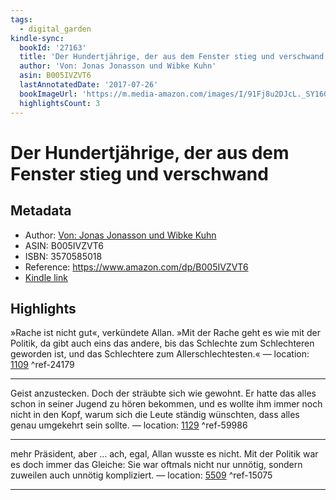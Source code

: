 ```yaml
---
tags:
  - digital_garden
kindle-sync:
  bookId: '27163'
  title: 'Der Hundertjährige, der aus dem Fenster stieg und verschwand: Roman'
  author: 'Von: Jonas Jonasson und Wibke Kuhn'
  asin: B005IVZVT6
  lastAnnotatedDate: '2017-07-26'
  bookImageUrl: 'https://m.media-amazon.com/images/I/91Fj8u2DJcL._SY160.jpg'
  highlightsCount: 3
---
```

# Der Hundertjährige, der aus dem Fenster stieg und verschwand
## Metadata
* Author: [Von: Jonas Jonasson und Wibke Kuhn](https://www.amazon.com/-/de/Jonas-Jonasson/e/B004N4F3O2/ref=dp_byline_cont_ebooks_1)
* ASIN: B005IVZVT6
* ISBN: 3570585018
* Reference: https://www.amazon.com/dp/B005IVZVT6
* [Kindle link](kindle://book?action=open&asin=B005IVZVT6)

## Highlights
»Rache ist nicht gut«, verkündete Allan. »Mit der Rache geht es wie mit der Politik, da gibt auch eins das andere, bis das Schlechte zum Schlechteren geworden ist, und das Schlechtere zum Allerschlechtesten.« — location: [1109](kindle://book?action=open&asin=B005IVZVT6&location=1109) ^ref-24179

---
Geist anzustecken. Doch der sträubte sich wie gewohnt. Er hatte das alles schon in seiner Jugend zu hören bekommen, und es wollte ihm immer noch nicht in den Kopf, warum sich die Leute ständig wünschten, dass alles genau umgekehrt sein sollte. — location: [1129](kindle://book?action=open&asin=B005IVZVT6&location=1129) ^ref-59986

---
mehr Präsident, aber … ach, egal, Allan wusste es nicht. Mit der Politik war es doch immer das Gleiche: Sie war oftmals nicht nur unnötig, sondern zuweilen auch unnötig kompliziert. — location: [5509](kindle://book?action=open&asin=B005IVZVT6&location=5509) ^ref-15075

---
